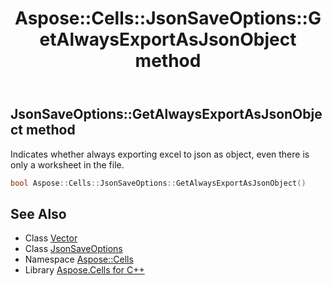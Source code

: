 ﻿---
title: Aspose::Cells::JsonSaveOptions::GetAlwaysExportAsJsonObject method
linktitle: GetAlwaysExportAsJsonObject
second_title: Aspose.Cells for C++ API Reference
description: 'Aspose::Cells::JsonSaveOptions::GetAlwaysExportAsJsonObject method. Indicates whether always exporting excel to json as object, even there is only a worksheet in the file in C++.'
type: docs
weight: 2400
url: /cpp/aspose.cells/jsonsaveoptions/getalwaysexportasjsonobject/
---
## JsonSaveOptions::GetAlwaysExportAsJsonObject method


Indicates whether always exporting excel to json as object, even there is only a worksheet in the file.

```cpp
bool Aspose::Cells::JsonSaveOptions::GetAlwaysExportAsJsonObject()
```

## See Also

* Class [Vector](../../vector/)
* Class [JsonSaveOptions](../)
* Namespace [Aspose::Cells](../../)
* Library [Aspose.Cells for C++](../../../)
